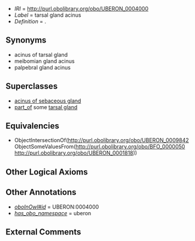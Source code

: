  * *IRI* = http://purl.obolibrary.org/obo/UBERON_0004000
 * *Label* = tarsal gland acinus
 * *Definition* = .

## Synonyms

 * acinus of tarsal gland
 * meibomian gland acinus
 * palpebral gland acinus

## Superclasses

 * [acinus of sebaceous gland](../../UBERON/46/UBERON_0011846.md)
 * [part_of](../../BFO/50/BFO_0000050.md) some [tarsal gland](../../UBERON/18/UBERON_0001818.md)

## Equivalencies

 * ObjectIntersectionOf(<http://purl.obolibrary.org/obo/UBERON_0009842> ObjectSomeValuesFrom(<http://purl.obolibrary.org/obo/BFO_0000050> <http://purl.obolibrary.org/obo/UBERON_0001818>))

## Other Logical Axioms


## Other Annotations

 * *[oboInOwl#id](../../id/oboInOwl#id.md)* = UBERON:0004000
 * *[has_obo_namespace](../../ce/oboInOwl#hasOBONamespace.md)* = uberon

## External Comments

